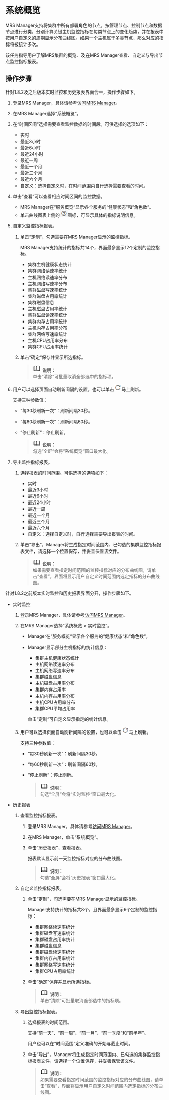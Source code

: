 # 系统概览<a name="ZH-CN_TOPIC_0174499308"></a>

MRS Manager支持将集群中所有部署角色的节点，按管理节点、控制节点和数据节点进行分类，分别计算关键主机监控指标在每类节点上的变化趋势，并在报表中按用户自定义的周期显示分布曲线图。如果一个主机属于多类节点，那么对应的指标将被统计多次。

该任务指导用户了解MRS集群的概览、及在MRS Manager查看、自定义与导出节点监控指标报表。

## 操作步骤<a name="zh-cn_topic_0134397466_section13847123618347"></a>

针对1.8.2及之后版本实时监控和历史报表界面合一，操作步骤如下。

1.  登录MRS Manager，具体请参考[访问MRS Manager](访问MRS-Manager.md#ZH-CN_TOPIC_0174499303)。
2.  在MRS Manager选择“系统概览“。
3.  在“时间区间“选择需要查看监控数据的时间段。可供选择的选项如下：
    -   实时
    -   最近3小时
    -   最近6小时
    -   最近24小时
    -   最近一周
    -   最近一个月
    -   最近三个月
    -   最近六个月
    -   自定义：选择自定义时，在时间范围内自行选择需要查看的时间。

4.  单击“查看“可以查看相应时间区间的监控数据。
    -   MRS Manager在“服务概览“显示各个服务的“健康状态“和“角色数“。
    -   单击曲线图表上侧的![](figures/icon_mrs_question.png)图标，可显示具体的指标说明信息。

5.  自定义监控指标报表。
    1.  单击“定制“，勾选需要在MRS Manager显示的监控指标。

        MRS Manager支持统计的指标共14个，界面最多显示12个定制的监控指标。

        -   集群主机健康状态统计
        -   集群网络读速率统计
        -   主机网络读速率分布
        -   主机网络写速率分布
        -   集群磁盘写速率统计
        -   集群磁盘占用率统计
        -   集群磁盘信息
        -   主机磁盘占用率统计
        -   集群磁盘读速率统计
        -   集群内存占用率统计
        -   主机内存占用率分布
        -   集群网络写速率统计
        -   主机CPU占用率分布
        -   集群CPU占用率统计

    2.  单击“确定“保存并显示所选指标。

        >![](public_sys-resources/icon-note.gif) **说明：**   
        >单击“清除“可批量取消全部选中的指标项。  


6.  用户可以选择页面自动刷新间隔的设置，也可以单击![](figures/icon_mrs_fresh_R-2.png)马上刷新。

    支持三种参数值：

    -   “每30秒刷新一次“：刷新间隔30秒。
    -   “每60秒刷新一次“：刷新间隔60秒。
    -   “停止刷新“：停止刷新。

        >![](public_sys-resources/icon-note.gif) **说明：**   
        >勾选“全屏“会将“系统概览“窗口最大化。  


7.  导出监控指标报表。
    1.  选择报表的时间范围。可供选择的选项如下：
        -   实时
        -   最近3小时
        -   最近6小时
        -   最近24小时
        -   最近一周
        -   最近一个月
        -   最近三个月
        -   最近六个月
        -   自定义：选择自定义时，自行选择需要导出报表的时间。

    2.  单击“导出”，Manager将生成指定时间范围内、已勾选的集群监控指标报表文件，请选择一个位置保存，并妥善保管该文件。

        >![](public_sys-resources/icon-note.gif) **说明：**   
        >如果需要查看指定时间范围的监控指标对应的分布曲线图，请单击“查看”，界面将显示用户自定义时间范围内选定指标的分布曲线图。  



针对1.8.2之前版本实时监控和历史报表界面分开，操作步骤如下。

-   实时监控
    1.  登录MRS Manager，具体请参考[访问MRS Manager](访问MRS-Manager.md#ZH-CN_TOPIC_0174499303)。
    2.  在MRS Manager选择“系统概览  \>  实时监控“。
        -   Manager在“服务概览“显示各个服务的“健康状态“和“角色数“。
        -   Manager显示部分主机指标的统计信息：

            -   集群主机健康状态统计
            -   主机网络读速率分布
            -   主机网络写速率分布
            -   集群磁盘信息
            -   主机磁盘占用率分布
            -   集群内存占用率
            -   主机内存占用率分布
            -   主机CPU占用率分布
            -   集群CPU平均占用率

            单击“定制“可自定义显示指定的统计信息。

    3.  用户可以选择页面自动刷新间隔的设置，也可以单击![](figures/icon_mrs_fresh_R-2.png)马上刷新。

        支持三种参数值：

        -   “每30秒刷新一次“：刷新间隔30秒。
        -   “每60秒刷新一次“：刷新间隔60秒。
        -   “停止刷新“：停止刷新。

            >![](public_sys-resources/icon-note.gif) **说明：**   
            >勾选“全屏“会将“实时监控“窗口最大化。  



-   历史报表
    1.  查看监控指标报表。
        1.  登录MRS Manager，具体请参考[访问MRS Manager](访问MRS-Manager.md#ZH-CN_TOPIC_0174499303)。
        2.  在MRS Manager，单击“系统概览”。
        3.  单击“历史报表”，查看报表。

            报表默认显示前一天监控指标对应的分布曲线图。

            >![](public_sys-resources/icon-note.gif) **说明：**   
            >勾选“全屏“会将“历史报表“窗口最大化。  


    2.  自定义监控指标报表。
        1.  单击“定制”，勾选需要在MRS Manager显示的监控指标。

            Manager支持统计的指标共8个，且界面最多显示6个定制的监控指标：

            -   集群网络读速率统计
            -   集群磁盘写速率统计
            -   集群磁盘占用率统计
            -   集群磁盘信息
            -   集群磁盘读速率统计
            -   集群内存占用率统计
            -   集群网络写速率统计
            -   集群CPU占用率统计

        2.  单击“确定”保存并显示所选指标。

            >![](public_sys-resources/icon-note.gif) **说明：**   
            >单击“清除”可批量取消全部选中的指标项。  


    3.  导出监控指标报表。
        1.  选择报表的时间范围。

            支持“前一天”、“前一周”、“前一月”、“前一季度”和“前半年”。

            用户也可以在“时间范围“定义准确的开始与截止时间。

        2.  单击“导出”，Manager将生成指定时间范围内、已勾选的集群监控指标报表文件，请选择一个位置保存，并妥善保管该文件。

            >![](public_sys-resources/icon-note.gif) **说明：**   
            >如果需要查看指定时间范围的监控指标对应的分布曲线图，请单击“查看”，界面将显示用户自定义时间范围内选定指标的分布曲线图。  




